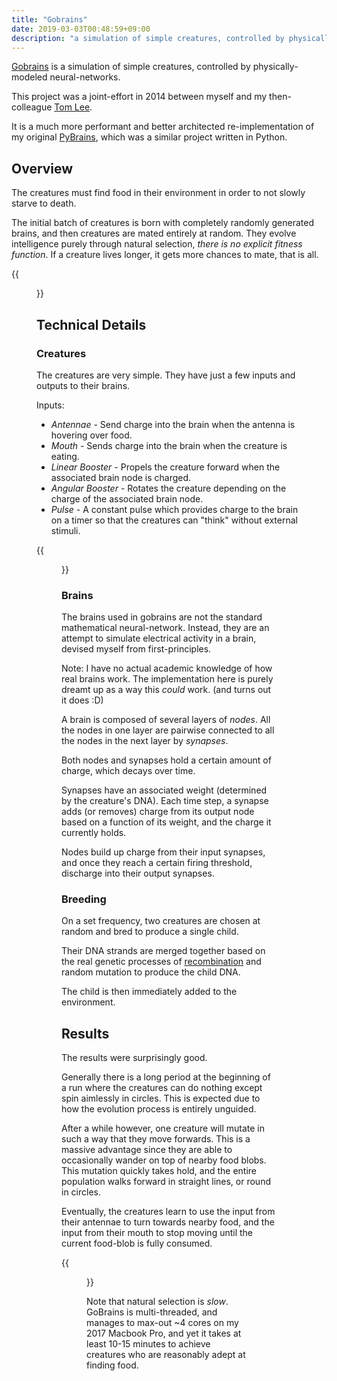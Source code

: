 ```yaml
---
title: "Gobrains"
date: 2019-03-03T00:48:59+09:00
description: "a simulation of simple creatures, controlled by physically-modeled neural-networks."
---
```


[Gobrains](https://github.com/rynorris/gobrains) is a simulation of simple creatures, controlled by physically-modeled neural-networks.

This project was a joint-effort in 2014 between myself and my then-colleague [Tom Lee](https://github.com/SilentGray).

It is a much more performant and better architected re-implementation of my original [PyBrains](https://github.com/rynorris/pybrains), which was a similar project written in Python.

Overview
--------

The creatures must find food in their environment in order to not slowly starve to death.

The initial batch of creatures is born with completely randomly generated brains, and then creatures are mated entirely at random.
They evolve intelligence purely through natural selection, _there is no explicit fitness function_.  If a creature lives longer, it gets more chances to mate, that is all.

{{<figure src="gobrains-web.png" caption="Figure 1. The tank" >}}

Technical Details
-----------------

### Creatures

The creatures are very simple.  They have just a few inputs and outputs to their brains.

Inputs:

- *Antennae* - Send charge into the brain when the antenna is hovering over food.
- *Mouth* - Sends charge into the brain when the creature is eating.
- *Linear Booster* - Propels the creature forward when the associated brain node is charged.
- *Angular Booster* - Rotates the creature depending on the charge of the associated brain node.
- *Pulse* - A constant pulse which provides charge to the brain on a timer so that the creatures can "think" without external stimuli.

{{<figure src="gobrains-creature.png" caption="Figure 2. A creature" >}}

### Brains

The brains used in gobrains are not the standard mathematical neural-network.  Instead, they are an attempt to simulate electrical activity in a brain, devised myself from first-principles.

Note:  I have no actual academic knowledge of how real brains work.  The implementation here is purely dreamt up as a way this _could_ work. (and turns out it does :D)

A brain is composed of several layers of *nodes*.  All the nodes in one layer are pairwise connected to all the nodes in the next layer by *synapses*.

Both nodes and synapses hold a certain amount of charge, which decays over time.

Synapses have an associated weight (determined by the creature's DNA).  Each time step, a synapse adds (or removes) charge from its output node based on a function of its weight, and the charge it currently holds.

Nodes build up charge from their input synapses, and once they reach a certain firing threshold, discharge into their output synapses.

### Breeding

On a set frequency, two creatures are chosen at random and bred to produce a single child.

Their DNA strands are merged together based on the real genetic processes of [recombination](https://en.wikipedia.org/wiki/Genetic_recombination) and random mutation to produce the child DNA.

The child is then immediately added to the environment.

Results
-------

The results were surprisingly good.

Generally there is a long period at the beginning of a run where the creatures can do nothing except spin aimlessly in circles.  This is expected due to how the evolution process is entirely unguided.

After a while however, one creature will mutate in such a way that they move forwards.  This is a massive advantage since they are able to occasionally wander on top of nearby food blobs.
This mutation quickly takes hold, and the entire population walks forward in straight lines, or round in circles.

Eventually, the creatures learn to use the input from their antennae to turn towards nearby food, and the input from their mouth to stop moving until the current food-blob is fully consumed.

{{<figure width="50%" src="gobrains-evolved.gif" caption="Figure 3. A creature navigates towards food and stops moving so it can feed" >}}

Note that natural selection is _slow_.  GoBrains is multi-threaded, and manages to max-out ~4 cores on my 2017 Macbook Pro, and yet it takes at least 10-15 minutes to achieve creatures who are reasonably adept at finding food.
